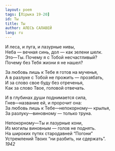 ```yaml
---
layout: poem
tags: [Лірыка 19-20]
id: Ты
title: Ты
author: АЛЕСЬ САЛАВЕЙ
lang: ru
---
```



И леса, и луга, и лазурные нивы,  
Неба — вечная синь, дол — как зелени шелк.  
Это—Ты. Почему я с Тобой несчастливый?  
Почему без Тебя жизни я не нашел?  

За любовь лишь к Тебе я готов на мученья,  
А в разлуке с Тобой не прожить — прозябать,  
И за слово свое буду без отреченья,  
Как за слово Твое, головой отвечать.  

И в глубинах души поднимается сила,  
Гнев—название ей, и пророчит она:  
За любовь лишь к Тебе—непокорному— крылья,  
За разлуку—виновному — только труна.  

Непокорному—Ты и лазурные кони,  
Из могилы виновным — голов не поднять.  
На широких путях стародавней “Погони”  
Устремлений Твоих “ни разбить, ни сдержать”.  
*1942*  

